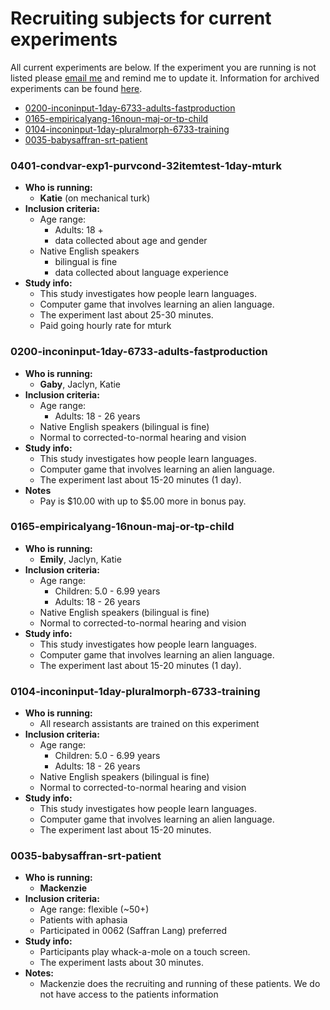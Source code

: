 # Recruiting subjects for current experiments

All current experiments are below.  If the experiment you are running is not listed please [email me](mailto:kathryn.schuler@gmail.com) and remind me to update it. Information for archived experiments can be found [here](archive/recruitment-archive.md).

* [0200-inconinput-1day-6733-adults-fastproduction](#0200-inconinput-1day-6733-adults-fastproduction)
* [0165-empiricalyang-16noun-maj-or-tp-child](#0165-empiricalyang-16noun-maj-or-tp-child)
* [0104-inconinput-1day-pluralmorph-6733-training](#0104-inconinput-1day-pluralmorph-6733-training)
* [0035-babysaffran-srt-patient](#0035-babysaffran-srt-patient)

### 0401-condvar-exp1-purvcond-32itemtest-1day-mturk

* **Who is running:**
  * **Katie** (on mechanical turk)
* **Inclusion criteria:**
  * Age range:
    * Adults: 18 +
    * data collected about age and gender
  * Native English speakers
    * bilingual is fine
    * data collected about language experience
* **Study info:**
  * This study investigates how people learn languages.
  * Computer game that involves learning an alien language.
  * The experiment last about 25-30 minutes.
  * Paid going hourly rate for mturk



### 0200-inconinput-1day-6733-adults-fastproduction

* **Who is running:**
  * **Gaby**, Jaclyn, Katie
* **Inclusion criteria:**
  * Age range:
    * Adults: 18 - 26 years
  * Native English speakers \(bilingual is fine\)
  * Normal to corrected-to-normal hearing and vision
* **Study info:**
  * This study investigates how people learn languages.
  * Computer game that involves learning an alien language.
  * The experiment last about 15-20 minutes \(1 day\).
* **Notes**
  * Pay is $10.00 with up to $5.00 more in bonus pay.


### 0165-empiricalyang-16noun-maj-or-tp-child

* **Who is running:**
  * **Emily**, Jaclyn, Katie
* **Inclusion criteria:**
  * Age range:
    * Children: 5.0 - 6.99 years
    * Adults: 18 - 26 years
  * Native English speakers \(bilingual is fine\)
  * Normal to corrected-to-normal hearing and vision
* **Study info:**
  * This study investigates how people learn languages.
  * Computer game that involves learning an alien language.
  * The experiment last about 15-20 minutes \(1 day\).


### 0104-inconinput-1day-pluralmorph-6733-training
* **Who is running:**
  * All research assistants are trained on this experiment
* **Inclusion criteria:**
  * Age range:
    * Children: 5.0 - 6.99 years
    * Adults: 18 - 26 years
  * Native English speakers \(bilingual is fine\)
  * Normal to corrected-to-normal hearing and vision
* **Study info:**
  * This study investigates how people learn languages.
  * Computer game that involves learning an alien language.
  * The experiment last about 15-20 minutes.


### 0035-babysaffran-srt-patient

* **Who is running:**
  * **Mackenzie**
* **Inclusion criteria:**
  * Age range: flexible \(~50+\)
  * Patients with aphasia
  * Participated in 0062 \(Saffran Lang\) preferred
* **Study info:**
  * Participants play whack-a-mole on a touch screen.
  * The experiment lasts about 30 minutes.
* **Notes:**
  * Mackenzie does the recruiting and running of these patients.  We do not have access to the patients information


